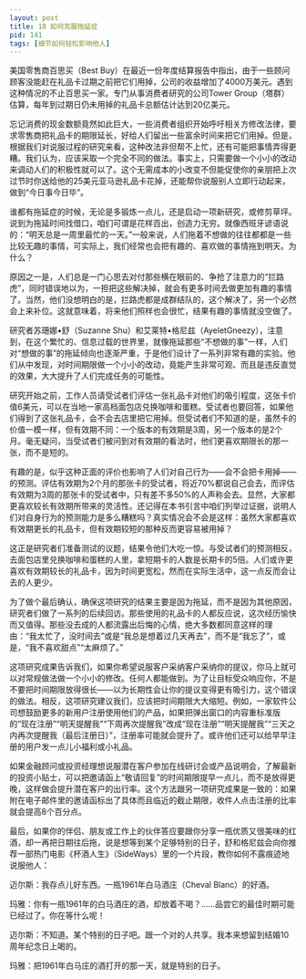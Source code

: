 ```yaml
---
layout: post
title: 18 如何克服拖延症
pid: 141
tags: [细节如何轻松影响他人]
---
```

美国零售商百思买（Best Buy）在最近一份年度结算报告中指出，由于一些顾问顾客没能赶在礼品卡过期之前把它们用掉，公司的收益增加了4000万美元。遇到这种情况的不止百思买一家。专门从事消费者研究的公司Tower Group（塔群）估算，每年到过期日仍未用掉的礼品卡总额估计达到20亿美元。

忘记消费的现金数额竟然如此巨大，一些消费者组织开始呼吁相关方修改法律，要求零售商把礼品卡的期限延长，好给人们留出一些富余时间来把它们用掉。但是，根据我们对说服过程的研究来看，这种改法非但帮不上忙，还有可能把事情弄得更糟。我们认为，应该采取一个完全不同的做法。事实上，只需要做一个小小的改动来调动人们的积极性就可以了。这个无需成本的小改变不但能促使你的亲朋把上次过节时你送给他的25美元亚马逊礼品卡花掉，还能帮你说服别人立即行动起来，做到“今日事今日毕”。

谁都有拖延症的时候，无论是多锻炼一点儿，还是启动一项新研究，或修剪草坪。说到为拖延时间找借口，咱们可谓是花样百出，创造力无穷。就像西班牙谚语说的：“明天总是一周里最忙的一天。”一般来说，人们拖着不想做的往往都都是一些比较无趣的事情，可实际上，我们经常也会把有趣的、喜欢做的事情拖到明天。为什么？

原因之一是，人们总是一门心思去对付那些横在眼前的、争抢了注意力的“拦路虎”，同时错误地以为，一担把这些解决掉，就会有更多时间去做更加有趣的事情了。当然，他们没想明白的是，拦路虎都是成群结队的，这个解决了，另一个必然会上来补位。这就意味着，将来他们照样也会很忙，结果有趣的事情就没空做了。

研究者苏珊娜•舒（Suzanne Shu）和艾莱特•格尼兹（AyeletGneezy），注意到，在这个繁忙的、信息过载的世界里，就像拖延那些“不想做的事”一样，人们对“想做的事”的拖延倾向也逐渐严重，于是他们设计了一系列非常有趣的实验。他们从中发现，对时间期限做一个小小的改动，竟能产生非常可观、而且是违反直觉的效果，大大提升了人们完成任务的可能性。

研究开始之前，工作人员请受试者们评估一张礼品卡对他们的吸引程度，这张卡价值6美元，可以在当地一家高档面包店兑换咖啡和蛋糕。受试者也要回答，如果他们得到了这张礼品卡，会不会去店里把它用掉。但受试者们不知道的是，虽然卡的价值一模一样，但有效期不同：一个版本的有效期是3周，另一个版本的是2个月。毫无疑问，当受试者们被问到对有效期的看法时，他们更喜欢期限长的那一张，而不是短的。

有趣的是，似乎这种正面的评价也影响了人们对自己行为——会不会把卡用掉——的预测。评估有效期为2个月的那张卡的受试者，将近70%都说自己会去，而评估有效期为3周的那张卡的受试者中，只有差不多50%的人声称会去。显然，大家都更喜欢较长有效期所带来的灵活性。还记得在本书引言中咱们列举过证据，说明人们对自身行为的预测能力是多么糟糕吗？真实情况会不会是这样：虽然大家都喜欢有效期更长的礼品卡，但有效期较短的那种反而更容易被用掉？

这正是研究者们准备测试的议题，结果令他们大吃一惊。与受试者们的预测相反，去面包店里兑换咖啡和蛋糕的人里，拿短期卡的人数是长期卡的5倍。人们或许更喜欢有效期较长的礼品卡，因为时间更宽松，然而在实际生活中，这一点反而会让去的人更少。

为了做个最后确认，确保这项研究的结果主要是因为拖延，而不是因为其他原因，研究者们做了一系列的后续回访。那些使用的礼品卡的人都反应说，这次经历愉快而又值得。那些没去成的人都流露出后悔的心情，绝大多数都同意这样的理由：“我太忙了，没时间去”或是“我总是想着过几天再去”，而不是“我忘了”，或是，“我不喜欢甜点”“太麻烦了。”

这项研究成果告诉我们，如果你希望说服客户采纳客户采纳你的提议，你马上就可以对常规做法做一个小小的修改。任何人都能做到。为了让目标受众响应你，不是不要把时间期限放得很长——以为长期性会让你的提议变得更有吸引力，这个错误的做法。相反，这项研究建议我们，应该把时间期限大大缩短。例如，一家软件公司想鼓励更多的新用户注册使用他们的产品，如果把弹出窗口的内容重标准版的“现在注册”“明天提醒我”“下周再次提醒我”改成“现在注册”“明天提醒我”“三天之内再次提醒我（最后注册日）”，注册率可能就会提升了。或许他们还可以给早早注册的用户发一点儿小福利或小礼品。

如果金融顾问或投资经理想说服潜在客户参加在线研讨会或产品说明会，了解最新的投资小贴士，可以把邀请函上“敬请回复”的时间期限提早一点儿，而不是放得更晚，这样做会提升潜在客户的出行率。这个方法跟另一项研究成果是一致的：如果附在电子邮件里的邀请函标出了具体而且临近的截止期限，收件人点击注册的比率就会提高8个百分点。

最后，如果你的伴侣、朋友或工作上的伙伴答应要跟你分享一瓶优质又很美味的红酒，却一再把日期往后拖，说是想等到某个足够特别的日子，舒和格尼兹会向你推荐一部热门电影《杯酒人生》（SideWays）里的一个片段，教你如何不露痕迹地说服他人：

迈尔斯：我存点儿好东西。一瓶1961年白马酒庄（Cheval Blanc）的好酒。

玛雅：你有一瓶1961年的白马酒庄的酒，却放着不喝？……品尝它的最佳时期可能已经过了。你在等什么呢！

迈尔斯：不知道。某个特别的日子吧。跟一个对的人共享。我本来想留到结婚10周年纪念日上喝的。

玛雅：把1961年白马庄的酒打开的那一天，就是特别的日子。
